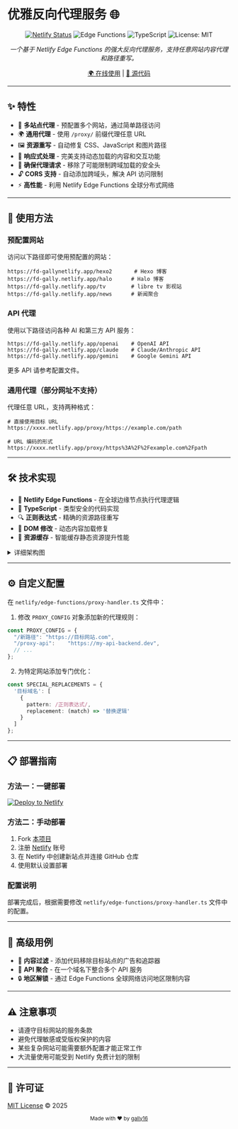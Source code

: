 # 优雅反向代理服务 🌐

<div align="center">

[![Netlify Status](https://api.netlify.com/api/v1/badges/6416e9cf-0327-f12b-0d7b-6cb/deploy-status)](https://app.netlify.com/sites/fd-gally/deploys)
![Edge Functions](https://img.shields.io/badge/Edge_Functions-00C7B7?style=flat-square&logo=netlify&logoColor=white)
![TypeScript](https://img.shields.io/badge/TypeScript-3178C6?style=flat-square&logo=typescript&logoColor=white)
![License: MIT](https://img.shields.io/badge/License-MIT-yellow.svg?style=flat-square)

*一个基于 Netlify Edge Functions 的强大反向代理服务，支持任意网站内容代理和路径重写。*

[🌍 在线使用](https://fd-gally.netlify.app) | [📝 源代码](https://github.com/gally16/netlify-proxy)

</div>

---

## ✨ 特性

- 🔄 **多站点代理** - 预配置多个网站，通过简单路径访问
- 🌍 **通用代理** - 使用 `/proxy/` 前缀代理任意 URL
- 🖼️ **资源重写** - 自动修复 CSS、JavaScript 和图片路径
- 📱 **响应式处理** - 完美支持动态加载的内容和交互功能
- 📘 **确保代理请求** - 移除了可能限制跨域加载的安全头
- 🔓 **CORS 支持** - 自动添加跨域头，解决 API 访问限制
- ⚡ **高性能** - 利用 Netlify Edge Functions 全球分布式网络

---

## 🚀 使用方法

### 预配置网站

访问以下路径即可使用预配置的网站：

```
https://fd-gallynetlify.app/hexo2       # Hexo 博客
https://fd-gally.netlify.app/halo      # Halo 博客
https://fd-gally.netlify.app/tv        # libre tv 影视站
https://fd-gally.netlify.app/news      # 新闻聚合
```

### API 代理

使用以下路径访问各种 AI 和第三方 API 服务：

```
https://fd-gally.netlify.app/openai    # OpenAI API
https://fd-gally.netlify.app/claude    # Claude/Anthropic API
https://fd-gally.netlify.app/gemini    # Google Gemini API
```

更多 API 请参考配置文件。

### 通用代理（部分网址不支持）

代理任意 URL，支持两种格式：

```
# 直接使用目标 URL
https://xxxx.netlify.app/proxy/https://example.com/path

# URL 编码的形式
https://xxxx.netlify.app/proxy/https%3A%2F%2Fexample.com%2Fpath
```

---

## 🛠️ 技术实现

- 🔷 **Netlify Edge Functions** - 在全球边缘节点执行代理逻辑
- 📘 **TypeScript** - 类型安全的代码实现
- 🔍 **正则表达式** - 精确的资源路径重写
- 📝 **DOM 修改** - 动态内容加载修复
- 🔄 **资源缓存** - 智能缓存静态资源提升性能

<details>
<summary>详细架构图</summary>

```
┌─────────────┐       ┌───────────────────┐       ┌─────────────┐
│             │       │                   │       │             │
│   用户请求   │──────▶│  Netlify Edge     │──────▶│  目标服务器  │
│             │       │  Function Proxy   │       │             │
└─────────────┘       └───────────────────┘       └─────────────┘
                               │
                               ▼
                      ┌─────────────────┐
                      │                 │
                      │  路径解析与匹配  │
                      │                 │
                      └─────────────────┘
                               │
                               ▼
                      ┌─────────────────┐
                      │                 │
                      │  内容替换与修复  │
                      │                 │
                      └─────────────────┘
```
</details>

---

## ⚙️ 自定义配置

在 `netlify/edge-functions/proxy-handler.ts` 文件中：

1. 修改 `PROXY_CONFIG` 对象添加新的代理规则：

```typescript
const PROXY_CONFIG = {
  "/新路径": "https://目标网站.com",
  "/proxy-api":    "https://my-api-backend.dev",
  // ...
};
```

2. 为特定网站添加专门优化：

```typescript
const SPECIAL_REPLACEMENTS = {
  '目标域名': [
    {
      pattern: /正则表达式/,
      replacement: (match) => '替换逻辑'
    }
  ]
};
```

---

## 📋 部署指南

### 方法一：一键部署

[![Deploy to Netlify](https://www.netlify.com/img/deploy/button.svg)](https://app.netlify.com/start/deploy?repository=https://github.com/gally16/netlify-proxy)

### 方法二：手动部署

1. Fork [本项目](https://github.com/gally16/netlify-proxy)
2. 注册 [Netlify](https://netlify.com) 账号
3. 在 Netlify 中创建新站点并连接 GitHub 仓库
4. 使用默认设置部署

### 配置说明

部署完成后，根据需要修改 `netlify/edge-functions/proxy-handler.ts` 文件中的配置。

---

## 🌟 高级用例

- 🚫 **内容过滤** - 添加代码移除目标站点的广告和追踪器
- 🔗 **API 聚合** - 在一个域名下整合多个 API 服务
- 🔒 **地区解锁** - 通过 Edge Functions 全球网络访问地区限制内容

---

## ⚠️ 注意事项

- 请遵守目标网站的服务条款
- 避免代理敏感或受版权保护的内容
- 某些复杂网站可能需要额外配置才能正常工作
- 大流量使用可能受到 Netlify 免费计划的限制

---

## 📄 许可证

[MIT License](LICENSE) © 2025

<div align="center">
  <sub>Made with ❤️ by <a href="https://github.com/gally16">gally16</a></sub>
</div> 
